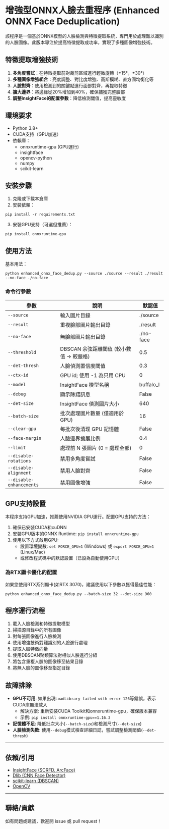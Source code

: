 # 增強型ONNX人臉去重程序 (Enhanced ONNX Face Deduplication)

該程序是一個基於ONNX模型的人臉檢測與特徵提取系統，專門用於處理難以識別的人臉圖像。此版本專注於提高特徵提取成功率，實現了多種圖像增強技術。

## 特徵提取增強技術

1. **多角度嘗試**：在特徵提取前對裁剪區域進行輕微旋轉（±15°，±30°）
2. **多種圖像增強組合**：亮度調整、對比度增強、高斯模糊、直方圖均衡化等
3. **人臉對齊**：使用檢測到的關鍵點進行面部對齊，再提取特徵
4. **擴大邊界**：將邊緣從20%增加到40%，確保捕獲完整臉部
5. **調整InsightFace的配置參數**：降低檢測閾值，提高靈敏度

## 環境要求

- Python 3.8+
- CUDA支持（GPU加速）
- 依賴庫：
  - onnxruntime-gpu (GPU運行)
  - insightface
  - opencv-python
  - numpy
  - scikit-learn

## 安裝步驟

1. 克隆或下載本倉庫
2. 安裝依賴：
```
pip install -r requirements.txt
```
3. 安裝GPU支持（可選但推薦）：
```
pip install onnxruntime-gpu
```

## 使用方法

基本用法：

```
python enhanced_onnx_face_dedup.py --source ./source --result ./result --no-face ./no-face
```

### 命令行參數

| 參數 | 說明 | 默認值 |
|------|------|--------|
| `--source` | 輸入圖片目錄 | ./source |
| `--result` | 重複臉部圖片輸出目錄 | ./result |
| `--no-face` | 無臉部圖片輸出目錄 | ./no-face |
| `--threshold` | DBSCAN 余弦距離閾值 (較小數值 → 較嚴格) | 0.5 |
| `--det-thresh` | 人臉偵測置信度閾值 | 0.3 |
| `--ctx-id` | GPU id; 使用 -1 為只用 CPU | 0 |
| `--model` | InsightFace 模型名稱 | buffalo_l |
| `--debug` | 顯示除錯訊息 | False |
| `--det-size` | InsightFace 偵測圖片大小 | 640 |
| `--batch-size` | 批次處理圖片數量 (僅適用於 GPU) | 16 |
| `--clear-gpu` | 每批次後清理 GPU 記憶體 | False |
| `--face-margin` | 人臉邊界擴展比例 | 0.4 |
| `--limit` | 處理前 N 張圖片 (0 = 處理全部) | 0 |
| `--disable-rotations` | 禁用多角度嘗試 | False |
| `--disable-alignment` | 禁用人臉對齊 | False |
| `--disable-enhancements` | 禁用圖像增強 | False |

## GPU支持設置

本程序支持GPU加速，推薦使用NVIDIA GPU運行。配置GPU支持的方法：

1. 確保已安裝CUDA和cuDNN
2. 安裝GPU版本的ONNX Runtime: `pip install onnxruntime-gpu`
3. 使用以下方式啟用GPU:
   - 設置環境變數: `set FORCE_GPU=1` (Windows) 或 `export FORCE_GPU=1` (Linux/Mac)
   - 或修改程式碼中的默認設置（已設為自動使用GPU）

### 為RTX顯卡優化的配置

如果您使用RTX系列顯卡(如RTX 3070)，建議使用以下參數以獲得最佳性能：

```
python enhanced_onnx_face_dedup.py --batch-size 32 --det-size 960
```

## 程序運行流程

1. 載入人臉檢測和特徵提取模型
2. 掃描源目錄中的所有圖像
3. 對每張圖像進行人臉檢測
4. 使用增強技術對難識別的人臉進行處理
5. 提取人臉特徵向量
6. 使用DBSCAN聚類算法對相似人臉進行分組
7. 將包含重複人臉的圖像移至結果目錄
8. 將無人臉的圖像移至指定目錄

## 故障排除

- **GPU不可用**: 如果出現`LoadLibrary failed with error 126`等錯誤，表示CUDA庫無法載入
  - 解決方案: 重新安裝CUDA Toolkit和onnxruntime-gpu，確保版本兼容
  - 示例: `pip install onnxruntime-gpu==1.16.3`
- **記憶體不足**: 降低批次大小(`--batch-size`)和檢測尺寸(`--det-size`)
- **人臉檢測失敗**: 使用`--debug`模式檢查詳細日誌，嘗試調整檢測閾值(`--det-thresh`)

---

## 依賴/引用
- [InsightFace (SCRFD, ArcFace)](https://github.com/deepinsight/insightface)
- [Dlib (CNN Face Detector)](http://dlib.net/)
- [scikit-learn (DBSCAN)](https://scikit-learn.org/stable/modules/generated/sklearn.cluster.DBSCAN.html)
- [OpenCV](https://opencv.org/)

---

## 聯絡/貢獻
如有問題或建議，歡迎開 issue 或 pull request！ 
